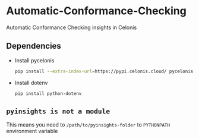 # Automatic-Conformance-Checking

Automatic Conformance Checking insights in Celonis

## Dependencies

- Install pycelonis

    ```sh
    pip install --extra-index-url=https://pypi.celonis.cloud/ pycelonis=="1.5.3"
    ```

- Install dotenv

    ```sh
    pip install python-dotenv
    ```

## `pyinsights is not a module`

This means you need to `/path/to/pyinsights-folder` to `PYTHONPATH` environment variable
